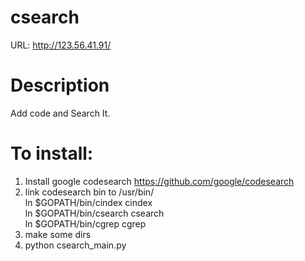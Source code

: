 # csearch

URL: http://123.56.41.91/

# Description
Add code and Search It. 


# To install:
1. Install google codesearch  https://github.com/google/codesearch  
2. link codesearch bin to /usr/bin/  
  ln $GOPATH/bin/cindex cindex  
  ln $GOPATH/bin/csearch csearch  
  ln $GOPATH/bin/cgrep cgrep  
3. make some dirs
4. python csearch_main.py


 
